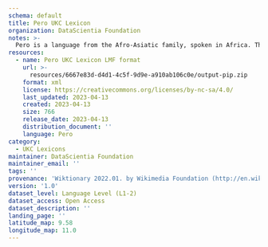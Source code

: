 ```yaml
---
schema: default
title: Pero UKC Lexicon
organization: DataScientia Foundation
notes: >-
  Pero is a language from the Afro-Asiatic family, spoken in Africa. The UKC Lexicon of Pero is represented as a lexico-semantic network. It consists of words, word senses, synsets, as well as sense-level and synset-level relationships.
resources:
  - name: Pero UKC Lexicon LMF format
    url: >-
      resources/6667e83d-d4d1-4c5f-9d9e-a910ab106c0e/output-pip.zip
    format: xml
    license: https://creativecommons.org/licenses/by-nc-sa/4.0/
    last_updated: 2023-04-13
    created: 2023-04-13
    size: 766
    release_date: 2023-04-13
    distribution_document: ''
    language: Pero
category:
  - UKC Lexicons
maintainer: DataScientia Foundation
maintainer_email: ''
tags: ''
provenance: 'Wiktionary 2022.01. by Wikimedia Foundation (http://en.wiktionary.org); Princeton WordNet 2.1 by Princeton University (https://wordnet.princeton.edu)'
version: '1.0'
dataset_level: Language Level (L1-2)
dataset_access: Open Access
dataset_description: ''
landing_page: ''
latitude_map: 9.58
longitude_map: 11.0
---
```

